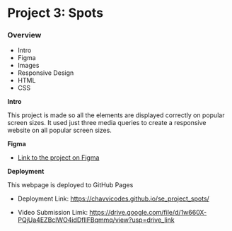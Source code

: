 # Project 3: Spots

### Overview

- Intro
- Figma
- Images
- Responsive Design
- HTML
- CSS

**Intro**

This project is made so all the elements are displayed correctly on popular screen sizes. It used just three media queries to create a responsive website on all popular screen sizes.

**Figma**

- [Link to the project on Figma](https://www.figma.com/file/BBNm2bC3lj8QQMHlnqRsga/Sprint-3-Project-%E2%80%94-Spots?type=design&node-id=2%3A60&mode=design&t=afgNFybdorZO6cQo-1)

**Deployment**

This webpage is deployed to GitHub Pages

- Deployment Link: https://chavvicodes.github.io/se_project_spots/

- Video Submission Limk: https://drive.google.com/file/d/1w660X-PQjUa4EZBclWO4idDfllFBqmmq/view?usp=drive_link

